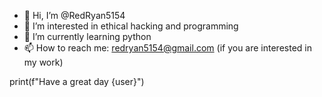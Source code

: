 - 👋 Hi, I’m @RedRyan5154
- 👀 I’m interested in ethical hacking and programming
- 🌱 I’m currently learning python
- 📫 How to reach me: redryan5154@gmail.com (if you are interested in my work)

print(f"Have a great day {user}")
